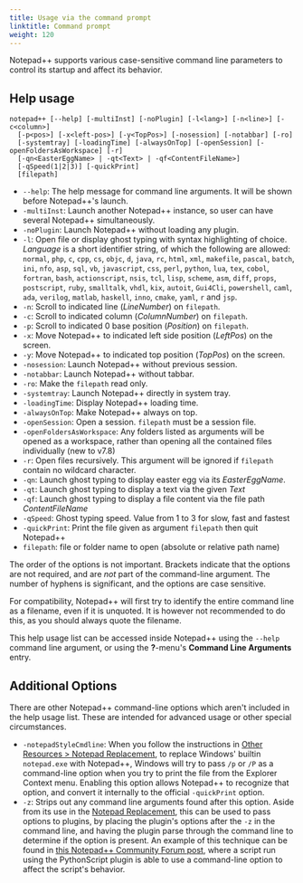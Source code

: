 ```yaml
---
title: Usage via the command prompt
linktitle: Command prompt
weight: 120
---
```


Notepad++ supports various case-sensitive command line parameters
to control its startup and affect its behavior.

## Help usage

```
notepad++ [--help] [-multiInst] [-noPlugin] [-l<lang>] [-n<line>] [-c<column>]
  [-p<pos>] [-x<left-pos>] [-y<TopPos>] [-nosession] [-notabbar] [-ro]
  [-systemtray] [-loadingTime] [-alwaysOnTop] [-openSession] [-openFoldersAsWorkspace] [-r]
  [-qn<EasterEggName> | -qt<Text> | -qf<ContentFileName>]
  [-qSpeed(1|2|3)] [-quickPrint]
  [filepath]
```


* `--help`: The help message for command line arguments. It will be shown before
  Notepad++'s launch.
* `-multiInst`: Launch another Notepad++ instance, so user can have several
  Notepad++ simultaneously.
* `-noPlugin`: Launch Notepad++ without loading any plugin.
* `-l`: Open file or display ghost typing with syntax highlighting of choice.
  *Language* is a short identifier string, of which the following are allowed:
  `normal`, `php`, `c`, `cpp`, `cs`, `objc`, `d`, `java`, `rc`, `html`, `xml`,
  `makefile`, `pascal`, `batch`, `ini`, `nfo`, `asp`, `sql`, `vb`, `javascript`,
  `css`, `perl`, `python`, `lua`, `tex`, `cobol`, `fortran`, `bash`,
  `actionscript`, `nsis`, `tcl`, `lisp`, `scheme`, `asm`, `diff`, `props`,
  `postscript`, `ruby`, `smalltalk`, `vhdl`, `kix`, `autoit`, `Gui4Cli`,
  `powershell`, `caml`, `ada`, `verilog`, `matlab`, `haskell`, `inno`, `cmake`, `yaml`, `r` and `jsp`.
* `-n`: Scroll to indicated line (*LineNumber*) on `filepath`.
* `-c`: Scroll to indicated column (*ColumnNumber*) on `filepath`.
* `-p`: Scroll to indicated 0 base position (*Position*) on `filepath`.
* `-x`: Move Notepad++ to indicated left side position (*LeftPos*) on the screen.
* `-y`: Move Notepad++ to indicated top position (*TopPos*) on the screen.
* `-nosession`: Launch Notepad++ without previous session.
* `-notabbar`: Launch Notepad++ without tabbar.
* `-ro`: Make the `filepath` read only.
* `-systemtray`: Launch Notepad++ directly in system tray.
* `-loadingTime`: Display Notepad++ loading time.
* `-alwaysOnTop`: Make Notepad++ always on top.
* `-openSession`: Open a session. `filepath` must be a session file.
* `-openFoldersAsWorkspace`: Any folders listed as arguments will be opened as a workspace, rather than opening all the contained files individually (new to v7.8)
* `-r`: Open files recursively. This argument will be ignored if
  `filepath` contain no wildcard character.
* `-qn`: Launch ghost typing to display easter egg via its *EasterEggName*.
* `-qt`: Launch ghost typing to display a text via the given *Text*
* `-qf`: Launch ghost typing to display a file content via the file path *ContentFileName*
* `-qSpeed`: Ghost typing speed. Value from 1 to 3 for slow, fast and fastest
* `-quickPrint`: Print the file given as argument `filepath` then quit Notepad++
* `filepath`: file or folder name to open (absolute or relative path name)


The order of the options is not important.  Brackets indicate that the options
are not required, and are _not_ part of the command-line argument.  The number
of hyphens is significant, and the options are case sensitive.

For compatibility, Notepad++ will first try to identify the entire command line
as a filename, even if it is unquoted. It is however not recommended to do this,
as you should always quote the filename.

This help usage list can be accessed inside Notepad++ using the `--help` command
line argument, or using the **?**-menu's **Command Line Arguments** entry.

## Additional Options

There are other Notepad++ command-line options which aren't included in the help
usage list.  These are intended for advanced usage or other special circumstances.

* `-notepadStyleCmdline`: When you follow the instructions in
  [Other Resources > Notepad Replacement](../other-resources/#notepad-replacement),
  to replace Windows' builtin `notepad.exe` with Notepad++, Windows will try to pass `/p` or `/P` as
  a command-line option when you try to print the file from the Explorer Context menu.
  Enabling this option allows Notepad++ to recognize that option, and convert it internally
  to the official `-quickPrint` option.
* `-z`: Strips out any command line arguments found after this option. Aside from its use
  in the [Notepad Replacement](../other-resources/#notepad-replacement), this can be used
  to pass options to plugins, by placing the plugin's options after the `-z` in the command
  line, and having the plugin parse through the command line to determine if the option is present.
  An example of this technique can be found in
  [this Notepad++ Community Forum post](https://community.notepad-plus-plus.org/post/52805),
  where a script run using the PythonScript plugin is able to use a command-line option
  to affect the script's behavior.
